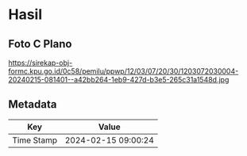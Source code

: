 # Hasil

## Foto C Plano

https://sirekap-obj-formc.kpu.go.id/0c58/pemilu/ppwp/12/03/07/20/30/1203072030004-20240215-081401--a42bb264-1eb9-427d-b3e5-265c31a1548d.jpg


## Metadata

| Key        | Value               |
| ---------- | ------------------- |
| Time Stamp | 2024-02-15 09:00:24 |



